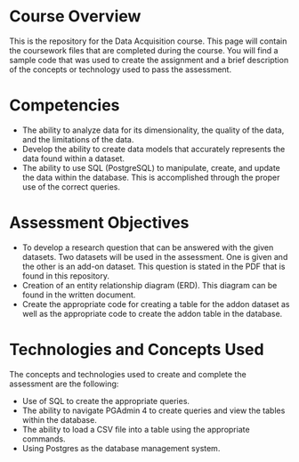 # Course Overview

This is the repository for the Data Acquisition course. This page will contain the coursework files that are completed during the course.  You will find a sample code that was used to create the assignment and a brief description of the concepts or technology used to pass the assessment. 

# Competencies
- The ability to analyze data for its dimensionality, the quality of the data, and the limitations of the data.
- Develop the ability to create data models that accurately represents the data found within a dataset.
- The ability to use SQL (PostgreSQL) to manipulate, create, and update the data within the database.  This is accomplished through the proper use of the correct queries.

# Assessment Objectives
- To develop a research question that can be answered with the given datasets.  Two datasets will be used in the assessment.  One is given and the other is an add-on dataset.  This question is stated in the PDF that is found in this repository.
- Creation of an entity relationship diagram (ERD).  This diagram can be found in the written document.
- Create the appropriate code for creating a table for the addon dataset as well as the appropriate code to create the addon table in the database.

# Technologies and Concepts Used
The concepts and technologies used to create and complete the assessment are the following:
- Use of SQL to create the appropriate queries.
- The ability to navigate PGAdmin 4 to create queries and view the tables within the database.
- The ability to load a CSV file into a table using the appropriate commands.
- Using Postgres as the database management system.

